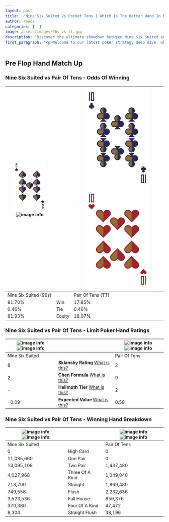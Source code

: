 ```yaml
---
layout: post
title:  "Nine Six Suited Vs Pocket Tens | Which Is The Better Hand In Poker? A Complete Guide"
author: reece
categories: [  ]
image: assets/images/96s-vs-tt.jpg
description: "Discover the ultimate showdown between Nine Six Suited and Pair Of Tens in poker! Uncover the odds, strategies, and scenarios where one hand triumphs over the other. Get ready to up your poker game with this thrilling analysis."
first_paragraph: "<p>Welcome to our latest poker strategy deep dive, where we're pitting two distinct hands against each other in a high-stakes showdown: Nine Six Suited vs Pair Of Tens.</p><p>In the dynamic world of poker, every decision counts, and knowing which hand holds the upper hand is key to your success at the table.</p><p>In this article, we'll dissect these two hands, explore the scenarios where one dominates the other, and equip you with the knowledge to make strategic choices that can tip the odds in your favor.</p><p>Get ready to unravel the intriguing dynamics of these poker hands and elevate your game to new heights.</p>"
---
```




[comment]: # (sp0)

## Pre Flop Hand Match Up

<div class="table hand-ratings" markdown="1"> 



### Nine Six Suited vs Pair Of Tens - Odds Of Winning


    
| ![image info](assets/images/hand1/9.png) ![image info](assets/images/hand1/6s.png) |  | ![image info](assets/images/hand2/T.png) ![image info](assets/images/hand2/to.png) |
| -------- | -------- | -------- |
| Nine Six Suited (96s) |  | Pair Of Tens (TT) |
| 81.70% | Win | 17.85% |
| 0.46% | Tie | 0.46% |
| 81.93% | Equity | 18.07% |




[comment]: # (sp1)



### Nine Six Suited vs Pair Of Tens - Limit Poker Hand Ratings


    
| ![image info](https://www.riverpairs.com/assets/images/hand1/9.png) ![image info](https://www.riverpairs.com/assets/images/hand1/6s.png) |  | ![image info](https://www.riverpairs.com/assets/images/hand2/T.png) ![image info](https://www.riverpairs.com/assets/images/hand2/to.png) |
| -------- | -------- | -------- |
| Nine Six Suited |  | Pair Of Tens |
| 8 | **Sklansky Rating** [What is this?](/sklansky-rating-explained) | 2 |
| 2 | **Chen Formula** [What is this?](/chen-formula-explained) | 9 |
| - | **Hellmuth Tier** [What is this?](/Hellmuth-tier-explained) | 2 |
| -0.09 | **Expected Value** [What is this?](/expected-value-explained) | 0.58 |




[comment]: # (sp2)



### Nine Six Suited vs Pair Of Tens - Winning Hand Breakdown


    
| ![image info](https://www.riverpairs.com/assets/images/hand1/9.png) ![image info](https://www.riverpairs.com/assets/images/hand1/6s.png) |  | ![image info](https://www.riverpairs.com/assets/images/hand2/T.png) ![image info](https://www.riverpairs.com/assets/images/hand2/to.png) |
| -------- | -------- | -------- |
| Nine Six Suited |  | Pair Of Tens |
| 0 | High Card | 0 |
| 11,085,660 | One Pair | 0 |
| 13,095,108 | Two Pair | 1,437,480 |
| 4,027,968 | Three Of A Kind | 1,049,040 |
| 713,700 | Straight | 1,869,480 |
| 749,556 | Flush | 2,232,636 |
| 3,523,536 | Full House | 659,376 |
| 370,380 | Four Of A Kind | 47,472 |
| 8,304 | Straight Flush | 38,196 |




[comment]: # (sp3)



</div>

[comment]: # (sp4)



[comment]: # (sp5)

